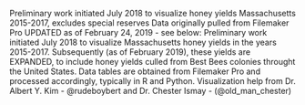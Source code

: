 Preliminary work initiated July 2018 to visualize honey yields
Massachusetts 2015-2017, excludes special reserves
Data originally pulled from Filemaker Pro
UPDATED as of February 24, 2019 - see below:
Preliminary work initiated July 2018 to visualize Massachusetts honey yields in the years 2015-2017. Subsequently (as of February 2019), these yields are EXPANDED, to include honey yields culled from Best Bees colonies throught the United States. Data tables are obtained from Filemaker Pro and processed accordingly, typically in R and Python.
Visualization help from Dr. Albert Y. Kim - @rudeboybert and Dr. Chester Ismay - (@old_man_chester)
